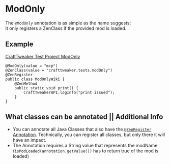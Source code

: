 # ModOnly

The `@ModOnly` annotation is as simple as the name suggests:  
It only registers a ZenClass if the provided mod is loaded.

## Example

[CraftTweaker Test Project ModOnly](https://github.com/jaredlll08/CraftTweaker/tree/1.12/CraftTweaker2-MC1120-Tests/src/main/java/crafttweaker/tests/wiki/ModOnlyWiki.java)
```
@ModOnly(value = "mcp")
@ZenClass(value = "crafttweaker.tests.modOnly")
@ZenRegister
public class ModOnlyWiki {
	@ZenMethod
	public static void print() {
		CraftTweakerAPI.logInfo("print issued");
	}
}
```


## What classes can be annotated || Additional Info

- You can annotate all Java Classes that also have the [`@ZenRegister` Annotation](/Dev_Area/ZenAnnotations/Annotation_ZenRegister/). Technically, you can register all classes, but only there it will have an impact.
- The Annotation requires a String value that represents the modName (`isModLoaded(annotation.getValue())` has to return true of the mod is loaded)